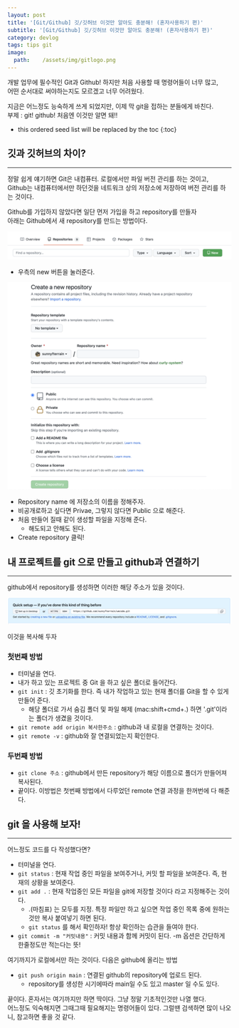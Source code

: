 ```yaml
---
layout: post
title: '[Git/Github] 깃/깃허브 이것만 알아도 충분해! (혼자사용하기 편)'
subtitle: '[Git/Github] 깃/깃허브 이것만 알아도 충분해! (혼자사용하기 편)'
category: devlog
tags: tips git
image:
  path:    /assets/img/gitlogo.png
---
```


개발 업무에 필수적인 Git과 Github! 하지만 처음 사용할 때 명령어들이 너무 많고,  
어떤 순서대로 써야하는지도 모르겠고 너무 어려웠다.  

지금은 어느정도 능숙하게 쓰게 되었지만, 이제 막 git을 접하는 분들에게 바친다.  
부제 : git! github! 처음엔 이것만 알면 돼!!  

<!-- more -->

* this ordered seed list will be replaced by the toc
{:toc}  

## 깃과 깃허브의 차이?  
---  
정말 쉽게 얘기하면 Git은 내컴퓨터. 로컬에서만 파일 버전 관리를 하는 것이고,  
Github는 내컴퓨터에서만 하던것을 네트워크 상의 저장소에 저장하여 버전 관리를 하는 것이다.  

Github를 가입하지 않았다면 일단 먼저 가입을 하고 repository를 만들자  
아래는 Github에서 새 repository를 만드는 방법이다.  

![](../../../assets/img/tips/2022-03-22-git/2022-03-22-git_1.png)  

* 우측의 new 버튼을 눌러준다.  

![](../../../assets/img/tips/2022-03-22-git/2022-03-22-git_2.png)  

* Repository name 에 저장소의 이름을 정해주자.  
* 비공개로하고 싶다면 Privae, 그렇지 않다면 Public 으로 해준다.  
* 처음 만들어 질때 같이 생성할 파일을 지정해 준다.  
  * 해도되고 안해도 된다.  
* Create repository 클릭!  

## 내 프로젝트를 git 으로 만들고 github과 연결하기
---  

github에서 repository를 생성하면 이러한 해당 주소가 있을 것이다.  

![](../../../assets/img/tips/2022-03-22-git/2022-03-22-git_3.png)  

이것을 복사해 두자
### 첫번째 방법  

* 터미널을 연다.  
* 내가 하고 있는 프로젝트 중 Git 을 하고 싶은 폴더로 들어간다.  
* `git init` : 깃 초기화를 한다. 즉 내가 작업하고 있는 현재 폴더를 Git을 할 수 있게 만들어 준다.  
  * 해당 폴더로 가서 숨김 폴더 및 파일 해제 (mac:shift+cmd+.) 하면 '.git'이라는 폴더가 생겼을 것이다.  
* `git remote add origin 복사한주소` : github과 내 로컬을 연결하는 것이다.
* `git remote -v` : github와 잘 연결되었는지 확인한다.

### 두번째 방법  

* `git clone 주소` : github에서 만든 repository가 해당 이름으로 폴더가 만들어져 복사된다.  
* 끝이다. 이방법은 첫번째 방법에서 다루었던 remote 연결 과정을 한꺼번에 다 해준다.  


## git 을 사용해 보자!  
---  

어느정도 코드를 다 작성했다면?  

* 터미널을 연다.
* `git status` : 현재 작업 중인 파일을 보여주거나, 커밋 할 파일을 보여준다. 즉, 현재의 상황을 보여준다.
* `git add .` : 현재 작업중인 모든 파일을 git에 저장할 것이다 라고 지정해주는 것이다.  
  * .(마침표) 는 모두를 지정. 특정 파일만 하고 싶으면 작업 중인 목록 중에 원하는 것만 복사 붙여넣기 하면 된다.  
  * `git status` 를 해서 확인하자! 항상 확인하는 습관을 들여야 한다.  
* `git commit -m "커밋내용"` : 커밋 내용과 함께 커밋이 된다. -m 옵션은 간단하게 한줄정도만 적는다는 뜻!  

여기까지가 로컬에서만 하는 것이다. 다음은 github에 올리는 방법  

* `git push origin main` : 연결된 github의 repository에 업로드 된다.  
  * repository를 생성한 시기에따라 main일 수도 있고 master 일 수도 있다.  

끝이다. 혼자서는 여기까지만 하면 딱이다. 그냥 정말 기초적인것만 나열 했다.  
어느정도 익숙해지면 그때그때 필요해지는 명령어들이 있다. 그럴땐 검색하면 많이 나오니, 참고하면 좋을 것 같다.  